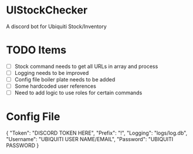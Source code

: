 # UIStockChecker
 A discord bot for Ubiquiti Stock/Inventory

# TODO Items
- [ ] Stock command needs to get all URLs in array and process
- [ ] Logging needs to be improved
- [ ] Config file boiler plate needs to be added
- [ ] Some hardcoded user references
- [ ] Need to add logic to use roles for certain commands

# Config File
{
  "Token": "DISCORD TOKEN HERE",
  "Prefix": "!",
  "Logging": "logs/log.db",
  "Username": "UBIQUITI USER NAME/EMAIL",
  "Password": "UBIQUITI PASSWORD
}
